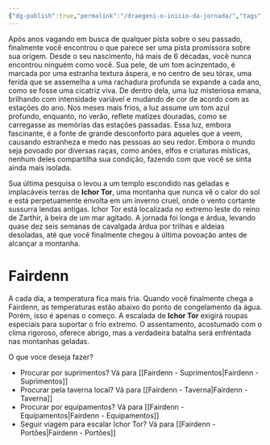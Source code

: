 ```yaml
---
{"dg-publish":true,"permalink":"/draegeni-o-inicio-da-jornada/","tags":["RPG/livro-jogo/Draegeni/story-points"],"created":"2024-12-06T13:29:34.228-05:00","updated":"2024-12-27T16:19:16.410-05:00"}
---
```



Após anos vagando em busca de qualquer pista sobre o seu passado, finalmente você encontrou o que parece ser uma pista promissora sobre sua origem. Desde o seu nascimento, há mais de 6 décadas, você nunca encontrou ninguém como você. Sua pele, de um tom acinzentado, é marcada por uma estranha textura áspera, e no centro de seu tórax, uma ferida que se assemelha a uma rachadura profunda se expande a cada ano, como se fosse uma cicatriz viva. De dentro dela, uma luz misteriosa emana, brilhando com intensidade variável e mudando de cor de acordo com as estações do ano. Nos meses mais frios, a luz assume um tom azul profundo, enquanto, no verão, reflete matizes douradas, como se carregasse as memórias das estações passadas. Essa luz, embora fascinante, é a fonte de grande desconforto para aqueles que a veem, causando estranheza e medo nas pessoas ao seu redor. Embora o mundo seja povoado por diversas raças, como anões, elfos e criaturas místicas, nenhum deles compartilha sua condição, fazendo com que você se sinta ainda mais isolada.

Sua última pesquisa o levou a um templo escondido nas geladas e implacáveis terras de **Ichor Tor**, uma montanha que nunca vê o calor do sol e está perpetuamente envolta em um inverno cruel, onde o vento cortante sussurra lendas antigas. Ichor Tor está localizada no extremo leste do reino de Zarthir, à beira de um mar agitado. A jornada foi longa e árdua, levando quase dez seis semanas de cavalgada árdua por trilhas e aldeias desoladas, até que você finalmente chegou à última povoação antes de alcançar a montanha.

# Fairdenn

A cada dia, a temperatura fica mais fria. Quando você finalmente chega a Fairdenn, as temperaturas estão abaixo do ponto de congelamento da água. Porém, isso é apenas o começo. A escalada de **Ichor Tor** exigirá roupas especiais para suportar o frio extremo. O assentamento, acostumado com o clima rigoroso, oferece abrigo, mas a verdadeira batalha será enfrentada nas montanhas geladas.

O que voce deseja fazer?

- Procurar por suprimentos? Vá para [[Fairdenn - Suprimentos\|Fairdenn - Suprimentos]]
- Procurar pela taverna local? Vá para [[Fairdenn - Taverna\|Fairdenn - Taverna]]
- Procurar por equipamentos? Vá para [[Fairdenn - Equipamentos\|Fairdenn - Equipamentos]]
- Seguir viagem para escalar Ichor Tor? Vá para [[Fairdenn - Portões\|Fairdenn - Portões]]
